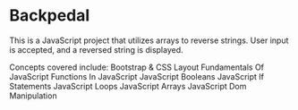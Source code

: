 # Backpedal
This is a JavaScript project that utilizes arrays to reverse strings. User input is accepted, and a reversed string is displayed.

Concepts covered include:
Bootstrap & CSS Layout
Fundamentals Of JavaScript
Functions In JavaScript
JavaScript Booleans
JavaScript If Statements
JavaScript Loops
JavaScript Arrays
JavaScript Dom Manipulation
